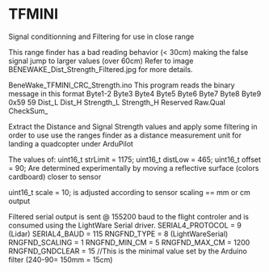 # TFMINI 
Signal conditionning and Filtering for use in close range

This range finder has a bad reading behavior (< 30cm) making the false signal jump to larger values (over 60cm)
Refer to image BENEWAKE_Dist_Strength_Filtered.jpg for more details.


BeneWake_TFMINI_CRC_Strength.ino
This program reads the binary message in this format
Byte1-2   Byte3   Byte4   Byte5     Byte6     Byte7     Byte8    Byte9
0x59 59   Dist_L  Dist_H  Strength_L  Strength_H   Reserved   Raw.Qual  CheckSum_

Extract the Distance and Signal Strength values and apply some filtering in order to use 
use the ranges finder as a distance measurement unit for landing a quadcopter under ArduPilot

The values of:
uint16_t strLimit = 1175;
uint16_t distLow = 465; 
uint16_t offset = 90;
Are determined experimentally by moving a reflective surface (colors cardboard) closer to sensor

uint16_t scale = 10; is adjusted according to sensor scaling == mm or cm output

Filtered serial output is sent @ 155200 baud to the flight controler and is consumed using the LightWare Serial driver.
SERIAL4_PROTOCOL = 9 (Lidar)
SERIAL4_BAUD = 115
RNGFND_TYPE = 8 (LightWareSerial)
RNGFND_SCALING = 1
RNGFND_MIN_CM = 5
RNGFND_MAX_CM = 1200
RNGFND_GNDCLEAR = 15  //This is the minimal value set by the Arduino filter (240-90= 150mm = 15cm)
